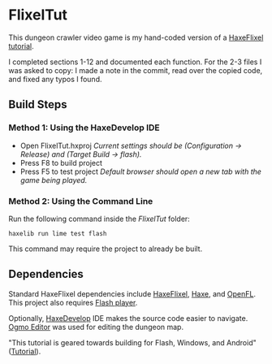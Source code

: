 # FlixelTut
This dungeon crawler video game is my hand-coded version of a [HaxeFlixel tutorial](http://haxeflixel.com/documentation/tutorial/).

I completed sections 1-12 and documented each function. For the 2-3 files I was asked to copy: I made a note in the commit, read over the copied code, and fixed any typos I found.

## Build Steps

### Method 1: Using the HaxeDevelop IDE

* Open FlixelTut.hxproj
*Current settings should be (Configuration -> Release) and (Target Build -> flash).*
* Press F8 to build project
* Press F5 to test project
*Default browser should open a new tab with the game being played.*

### Method 2: Using the Command Line
Run the following command inside the *FlixelTut* folder:

```
haxelib run lime test flash
```

This command may require the project to already be built.

## Dependencies
Standard HaxeFlixel dependencies include [HaxeFlixel](http://haxeflixel.com/download/), [Haxe](http://www.haxe.org/download), and [OpenFL](http://www.openfl.org/download/). This project also requires [Flash player](https://get.adobe.com/flashplayer/).

Optionally, [HaxeDevelop](http://www.haxedevelop.org/download.html) IDE makes the source code easier to navigate. [Ogmo Editor](http://www.ogmoeditor.com/) was used for editing the dungeon map.

"This tutorial is geared towards building for Flash, Windows, and Android" ([Tutorial](http://haxeflixel.com/documentation/tutorial/)).

